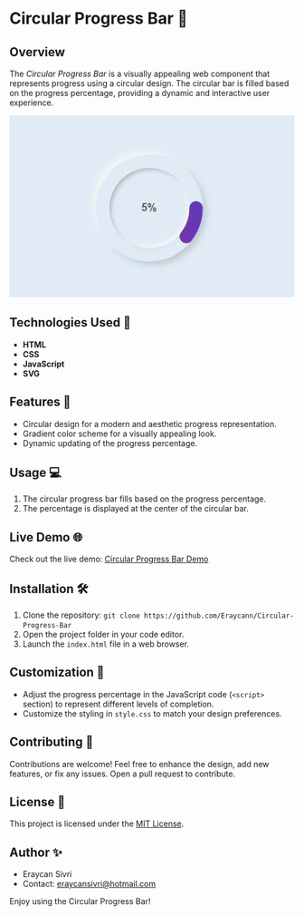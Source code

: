 # Circular Progress Bar 🔄

## Overview
The *Circular Progress Bar* is a visually appealing web component that represents progress using a circular design. The circular bar is filled based on the progress percentage, providing a dynamic and interactive user experience.

![Project Screenshot](./readme.gif)

## Technologies Used 🚀
- **HTML**
- **CSS**
- **JavaScript**
- **SVG**

## Features 🌟
- Circular design for a modern and aesthetic progress representation.
- Gradient color scheme for a visually appealing look.
- Dynamic updating of the progress percentage.

## Usage 💻
1. The circular progress bar fills based on the progress percentage.
2. The percentage is displayed at the center of the circular bar.

## Live Demo 🌐
Check out the live demo: [Circular Progress Bar Demo](https://circular-progress-bar-pkfp.vercel.app)

## Installation 🛠️
1. Clone the repository: `git clone https://github.com/Eraycann/Circular-Progress-Bar`
2. Open the project folder in your code editor.
3. Launch the `index.html` file in a web browser.

## Customization 🎨
- Adjust the progress percentage in the JavaScript code (`<script>` section) to represent different levels of completion.
- Customize the styling in `style.css` to match your design preferences.

## Contributing 🤝
Contributions are welcome! Feel free to enhance the design, add new features, or fix any issues. Open a pull request to contribute.

## License 📜
This project is licensed under the [MIT License](LICENSE.md).

## Author ✨
- Eraycan Sivri
- Contact: eraycansivri@hotmail.com

Enjoy using the Circular Progress Bar!
